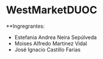 # WestMarketDUOC
**Ingregrantes:
* Estefania Andrea Neira Sepúlveda
 * Moises Alfredo Martinez Vidal
 * José Ignacio Castillo Farias
